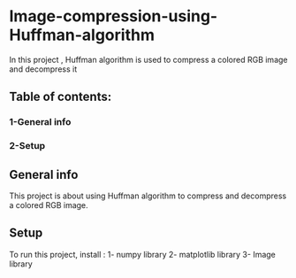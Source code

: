 # Image-compression-using-Huffman-algorithm
In this project , Huffman algorithm is used to compress a colored RGB image and decompress it
## Table of contents:
### 1-General info
### 2-Setup
## General info
This project is about using Huffman algorithm to compress and decompress a colored RGB image.
## Setup
To run this project, install :
1- numpy library
2- matplotlib library
3- Image library
